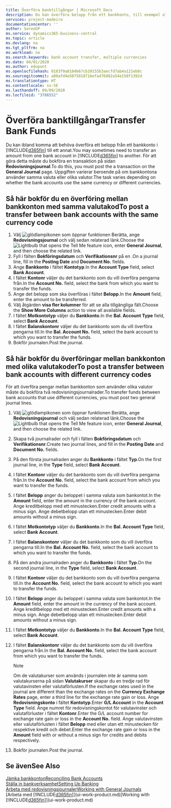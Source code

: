 ```yaml
---
title: Överföra banktillgångar | Microsoft Docs
description: Du kan överföra belopp från ett bankkonto, till exempel olika valutor genom att bokföra transaktionen i redovisningsjournalen.
services: project-madeira
documentationcenter: ''
author: SorenGP
ms.service: dynamics365-business-central
ms.topic: article
ms.devlang: na
ms.tgt_pltfrm: na
ms.workload: na
ms.search.keywords: bank account transfer, multiple currencies
ms.date: 04/01/2020
ms.author: edupont
ms.openlocfilehash: 0183f9a8184b67cb10155b3aecfd7ab4a121eb6c
ms.sourcegitcommit: a80afd4e5075018716efad76d82a54e158f1392d
ms.translationtype: HT
ms.contentlocale: sv-SE
ms.lasthandoff: 09/09/2020
ms.locfileid: "3786552"
---
```

# <a name="transfer-bank-funds"></a><span data-ttu-id="46b6c-103">Överföra banktillgångar</span><span class="sxs-lookup"><span data-stu-id="46b6c-103">Transfer Bank Funds</span></span>
<span data-ttu-id="46b6c-104">Du kan ibland komma att behöva överföra ett belopp från ett bankkonto i [!INCLUDE[d365fin](includes/d365fin_md.md)] till ett annat.</span><span class="sxs-lookup"><span data-stu-id="46b6c-104">You may sometimes need to transfer an amount from one bank account in [!INCLUDE[d365fin](includes/d365fin_md.md)] to another.</span></span> <span data-ttu-id="46b6c-105">För att göra detta måste du bokföra en transaktion på sidan **Redovisningsjournal**.</span><span class="sxs-lookup"><span data-stu-id="46b6c-105">To do this, you must post the a transaction on the **General Journal** page.</span></span> <span data-ttu-id="46b6c-106">Uppgiften varierar beroende på om bankkontona använder samma valuta eller olika valutor.</span><span class="sxs-lookup"><span data-stu-id="46b6c-106">The task varies depending on whether the bank accounts use the same currency or different currencies.</span></span>

## <a name="to-post-a-transfer-between-bank-accounts-with-the-same-currency-code"></a><span data-ttu-id="46b6c-107">Så här bokför du en överföring mellan bankkonton med samma valutakod</span><span class="sxs-lookup"><span data-stu-id="46b6c-107">To post a transfer between bank accounts with the same currency code</span></span>
1. <span data-ttu-id="46b6c-108">Välj ![glödlampikonen som öppnar funktionen Berätta](media/ui-search/search_small.png "Berätta vad du vill göra"), ange **Redovisningsjournal** och välj sedan relaterad länk.</span><span class="sxs-lookup"><span data-stu-id="46b6c-108">Choose the ![Lightbulb that opens the Tell Me feature](media/ui-search/search_small.png "Tell me what you want to do") icon, enter **General Journal**, and then choose the related link.</span></span>
2. <span data-ttu-id="46b6c-109">Fyll i fälten **Bokföringsdatum** och **Verifikationsnr** på en .</span><span class="sxs-lookup"><span data-stu-id="46b6c-109">On a journal line, fill in the **Posting Date** and **Document No.** fields.</span></span>
3. <span data-ttu-id="46b6c-110">Ange **Bankkonto** i fältet **Kontotyp**.</span><span class="sxs-lookup"><span data-stu-id="46b6c-110">In the **Account Type** field, select **Bank Account**.</span></span>
4. <span data-ttu-id="46b6c-111">I fältet **Kontonr** väljer du det bankkonto som du vill överföra pengarna från.</span><span class="sxs-lookup"><span data-stu-id="46b6c-111">In the **Account No.** field, select the bank from which you want to transfer the funds.</span></span>
5. <span data-ttu-id="46b6c-112">Ange det belopp som ska överföras i fältet **Belopp**.</span><span class="sxs-lookup"><span data-stu-id="46b6c-112">In the **Amount** field, enter the amount to be transferred.</span></span>
6. <span data-ttu-id="46b6c-113">Välj åtgärden **visa fler kolumner** för att se alla tillgängliga fält.</span><span class="sxs-lookup"><span data-stu-id="46b6c-113">Choose the **Show More Columns** action to view all available fields.</span></span>
7. <span data-ttu-id="46b6c-114">I fältet **Motkontotyp** väljer du **Bankkonto**.</span><span class="sxs-lookup"><span data-stu-id="46b6c-114">In the **Bal. Account Type** field, select **Bank Account**.</span></span>
8. <span data-ttu-id="46b6c-115">I fältet **Balanskontonr** väljer du det bankkonto som du vill överföra pengarna till.</span><span class="sxs-lookup"><span data-stu-id="46b6c-115">In the **Bal. Account No.** field, select the bank account to which you want to transfer the funds.</span></span>
9. <span data-ttu-id="46b6c-116">Bokför journalen.</span><span class="sxs-lookup"><span data-stu-id="46b6c-116">Post the journal.</span></span>

## <a name="to-post-a-transfer-between-bank-accounts-with-different-currency-codes"></a><span data-ttu-id="46b6c-117">Så här bokför du överföringar mellan bankkonton med olika valutakoder</span><span class="sxs-lookup"><span data-stu-id="46b6c-117">To post a transfer between bank accounts with different currency codes</span></span>
<span data-ttu-id="46b6c-118">För att överföra pengar mellan bankkonton som använder olika valutor måste du bokföra två redovisningsjournalrader.</span><span class="sxs-lookup"><span data-stu-id="46b6c-118">To transfer funds between bank accounts that use different currencies, you must post two general journal lines.</span></span>

1. <span data-ttu-id="46b6c-119">Välj ![glödlampikonen som öppnar funktionen Berätta](media/ui-search/search_small.png "Berätta vad du vill göra"), ange **Redovisningsjournal** och välj sedan relaterad länk.</span><span class="sxs-lookup"><span data-stu-id="46b6c-119">Choose the ![Lightbulb that opens the Tell Me feature](media/ui-search/search_small.png "Tell me what you want to do") icon, enter **General Journal**, and then choose the related link.</span></span>
2. <span data-ttu-id="46b6c-120">Skapa två journalrader och fyll i fälten **Bokföringsdatum** och **Verifikationsnr**.</span><span class="sxs-lookup"><span data-stu-id="46b6c-120">Create two journal lines, and fill in the **Posting Date** and **Document No.** fields.</span></span>
3. <span data-ttu-id="46b6c-121">På den första journalraden anger du **Bankkonto** i fältet **Typ**.</span><span class="sxs-lookup"><span data-stu-id="46b6c-121">On the first journal line, in the **Type** field, select **Bank Account**.</span></span>
4. <span data-ttu-id="46b6c-122">I fältet **Kontonr** väljer du det bankkonto som du vill överföra pengarna från.</span><span class="sxs-lookup"><span data-stu-id="46b6c-122">In the **Account No.** field, select the bank account from which you want to transfer the funds.</span></span>
5. <span data-ttu-id="46b6c-123">I fältet **Belopp** anger du beloppet i samma valuta som bankontot.</span><span class="sxs-lookup"><span data-stu-id="46b6c-123">In the **Amount** field, enter the amount in the currency of the bank account.</span></span> <span data-ttu-id="46b6c-124">Ange kreditbelopp med ett minustecken.</span><span class="sxs-lookup"><span data-stu-id="46b6c-124">Enter credit amounts with a minus sign.</span></span> <span data-ttu-id="46b6c-125">Ange debetbelopp utan ett minustecken.</span><span class="sxs-lookup"><span data-stu-id="46b6c-125">Enter debit amounts without a minus sign.</span></span>
6. <span data-ttu-id="46b6c-126">I fältet **Motkontotyp** väljer du **Bankkonto**.</span><span class="sxs-lookup"><span data-stu-id="46b6c-126">In the **Bal. Account Type** field, select **Bank Account**.</span></span>
7. <span data-ttu-id="46b6c-127">I fältet **Balanskontonr** väljer du det bankkonto som du vill överföra pengarna till.</span><span class="sxs-lookup"><span data-stu-id="46b6c-127">In the **Bal. Account No.** field, select the bank account to which you want to transfer the funds.</span></span>
8. <span data-ttu-id="46b6c-128">På den andra journalraden anger du **Bankkonto** i fältet **Typ**.</span><span class="sxs-lookup"><span data-stu-id="46b6c-128">On the second journal line, in the **Type** field, select **Bank Account**.</span></span>
9. <span data-ttu-id="46b6c-129">I fältet **Kontonr** väljer du det bankkonto som du vill överföra pengarna till.</span><span class="sxs-lookup"><span data-stu-id="46b6c-129">In the **Account No.** field, select the bank account to which you want to transfer the funds.</span></span>
10. <span data-ttu-id="46b6c-130">I fältet **Belopp** anger du beloppet i samma valuta som bankontot.</span><span class="sxs-lookup"><span data-stu-id="46b6c-130">In the **Amount** field, enter the amount in the currency of the bank account.</span></span> <span data-ttu-id="46b6c-131">Ange kreditbelopp med ett minustecken.</span><span class="sxs-lookup"><span data-stu-id="46b6c-131">Enter credit amounts with a minus sign.</span></span> <span data-ttu-id="46b6c-132">Ange debetbelopp utan ett minustecken.</span><span class="sxs-lookup"><span data-stu-id="46b6c-132">Enter debit amounts without a minus sign.</span></span>
11. <span data-ttu-id="46b6c-133">I fältet **Motkontotyp** väljer du **Bankkonto**.</span><span class="sxs-lookup"><span data-stu-id="46b6c-133">In the **Bal. Account Type** field, select **Bank Account**.</span></span>  
12. <span data-ttu-id="46b6c-134">I fältet **Balanskontonr** väljer du det bankkonto som du vill överföra pengarna från.</span><span class="sxs-lookup"><span data-stu-id="46b6c-134">In the **Bal. Account No.** field, select the bank account from which you want to transfer the funds.</span></span>

    > [!NOTE]  
    > <span data-ttu-id="46b6c-135">Om de valutakurser som används i journalen inte är samma som valutakurserna på sidan **Valutakurser** skapar du en tredje rad för valutavinsten eller valutaförlusten.</span><span class="sxs-lookup"><span data-stu-id="46b6c-135">If the exchange rates used in the journal are different than the exchange rates on the **Currency Exchange Rates** page, enter a third line for the exchange rate gain or loss.</span></span> <span data-ttu-id="46b6c-136">Ange **Redovisningskonto** i fältet **Kontotyp**.</span><span class="sxs-lookup"><span data-stu-id="46b6c-136">Enter **G/L Account** in the **Account Type** field.</span></span> <span data-ttu-id="46b6c-137">Ange numret för redovisningskontot för valutavinster och valutaförluster i fältet **Kontonr**.</span><span class="sxs-lookup"><span data-stu-id="46b6c-137">Enter the G/L account number for exchange rate gain or loss in the **Account No.** field.</span></span> <span data-ttu-id="46b6c-138">Ange valutavinsten eller valutaförlusten i fältet **Belopp** med eller utan ett minustecken för respektive kredit och debet.</span><span class="sxs-lookup"><span data-stu-id="46b6c-138">Enter the exchange rate gain or loss in the **Amount** field with or without a minus sign for credits and debits respectively.</span></span>
13. <span data-ttu-id="46b6c-139">Bokför journalen.</span><span class="sxs-lookup"><span data-stu-id="46b6c-139">Post the journal.</span></span>

## <a name="see-also"></a><span data-ttu-id="46b6c-140">Se även</span><span class="sxs-lookup"><span data-stu-id="46b6c-140">See Also</span></span>
[<span data-ttu-id="46b6c-141">Jämka bankkonton</span><span class="sxs-lookup"><span data-stu-id="46b6c-141">Reconciling Bank Accounts</span></span>](bank-manage-bank-accounts.md)  
[<span data-ttu-id="46b6c-142">Ställa in bankverksamhet</span><span class="sxs-lookup"><span data-stu-id="46b6c-142">Setting Up Banking</span></span>](bank-setup-banking.md)  
[<span data-ttu-id="46b6c-143">Arbeta med redovisningsjournaler</span><span class="sxs-lookup"><span data-stu-id="46b6c-143">Working with General Journals</span></span>](ui-work-general-journals.md)  
<span data-ttu-id="46b6c-144">[Arbeta med [!INCLUDE[d365fin](includes/d365fin_md.md)]](ui-work-product.md)</span><span class="sxs-lookup"><span data-stu-id="46b6c-144">[Working with [!INCLUDE[d365fin](includes/d365fin_md.md)]](ui-work-product.md)</span></span>
